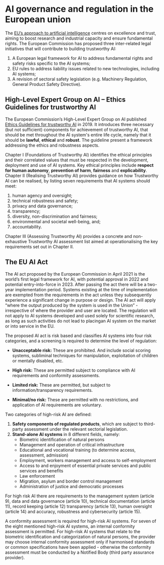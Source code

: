 # AI governance and regulation in the European union

The [EU’s approach to artificial intelligence](https://digital-strategy.ec.europa.eu/en/policies/european-approach-artificial-intelligence) centres on excellence and trust, aiming to boost research and industrial capacity and ensure fundamental rights.
The European Commission has proposed three inter-related legal initiatives that will contribute to building trustworthy AI:

1. A European legal framework for AI to address fundamental rights and safety risks specific to the AI systems;
2. EU rules to address liability issues related to new technologies, including AI systems;
3. A revision of sectoral safety legislation (e.g. Machinery Regulation, General Product Safety Directive).

## High-Level Expert Group on AI – Ethics Guidelines for trustworthy AI
The European Commission’s High-Level Expert Group on AI published [Ethics Guidelines for trustworthy AI](https://www.aepd.es/sites/default/files/2019-12/ai-ethics-guidelines.pdf) in 2019. It introduces three necessary (but not sufficient) components for achievement of trustworthy AI, that should be met throughout the AI system's entire life cycle, namely that it should be **lawful**, **ethical** and **robust**. The guideline present a framework addressing the ethics and robustness aspects.

Chapter I (Foundations of Trustworthy AI) identifies the ethical principles and their correlated values that must be respected in the development, deployment and use of AI systems. Key ethical principles include **respect for human autonomy**, **prevention of harm**, **fairness** and **explicability**. 
Chapter II (Realising Trustworthy AI) provides guidance on how Trustworthy AI can be realised, by listing seven requirements that AI systems should meet:

1.	 human agency and oversight;
2.	technical robustness and safety;
3.	privacy and data governance;
4.	transparency;
5.	diversity, non-discrimination and fairness;
6.	environmental and societal well-being, and;
7.	accountability.

Chapter III (Assessing Trustworthy AI) provides a concrete and non-exhaustive Trustworthy AI assessment list aimed at operationalising the key requirements set out in Chapter II.

## The EU AI Act
The AI act proposed by the European Commission in April 2021 is the world’s first legal framework for AI, with potential approval in 2022 and potential entry-into-force in 2023. After passing the act there will be a two-year implementation period. Systems existing at the time of implementation are exempted from the requirements in the act unless they subsequently experience a significant change in purpose or design. The AI act will apply “where the output produced by the system is used in the Union” - irrespective of where the provider and user are located. The regulation will not apply to AI systems developed and used solely for scientific research, as long as such activities do not lead to placingan AI system on the market or into service in the EU.  


The proposed AI act is risk based and classifies AI systems into four risk categories, and a screening is required to determine the level of regulation:

* **Unacceptable risk:**  These are prohibited. And include social scoring systems, subliminal techniques for manipulation, exploitation of children or mentally disabled, etc.  

* **High risk:** These are permitted subject to compliance with AI requirements and conformity assessments.

* **Limited risk:** These are permitted, but subject to information/transparency requirements.

* **Minimal/no risk:** These are permitted with no restrictions, and application of AI requirements are voluntary.  


Two categories of high-risk AI are defined: 

1.	**Safety components of regulated products**, which are subject to third-party assessment under the relevant sectorial legislation.
2.	**Stand-alone AI systems** in 8 different fields, namely:
    * Biometric identification of natural persons
    * Management and operation of critical infrastructure
    * Educational and vocational training (to determine access, assessment, admission)
    * Employment, workers management and access to self-employment
    * Access to and enjoyment of essential private services and public services and benefits
    * Law enforcement 
    * Migration, asylum and border control management 
    * Administration of justice and democratic processes

For high risk AI there are requirements to the management system (article 9), data and data governance (article 10), technical documentation (article 11), record keeping (article 12) transparency (article 13), human oversight (article 14) and accuracy, robustness and cybersecurity (article 15).

A conformity assessment is required for high-risk AI systems. For seven of the eight mentioned high-risk AI systems, an internal conformity assessment is permitted. For high-risk AI systems that relate to the biometric identification and categorization of natural persons, the provider may choose internal conformity assessment only if harmonised standards or common specifications have been applied - otherwise the conformity assessment must be conducted by a Notified Body (third party assurance provider).

